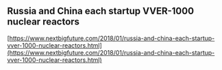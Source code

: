 ## Russia and China each startup VVER-1000 nuclear reactors
  
  [https://www.nextbigfuture.com/2018/01/russia-and-china-each-startup-vver-1000-nuclear-reactors.html](https://www.nextbigfuture.com/2018/01/russia-and-china-each-startup-vver-1000-nuclear-reactors.html)